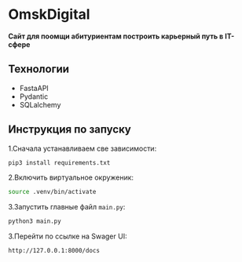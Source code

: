 # OmskDigital
**Сайт для поомщи абитуриентам построить карьерный путь в IT-сфере**

## Технологии
- FastaAPI
- Pydantic
- SQLalchemy

## Инструкция по запуску
1.Сначала устанавливаем све зависимости:
```bash
pip3 install requirements.txt
```

2.Включить виртуальное окруженик:
```bash
source .venv/bin/activate
```

3.Запустить главные файл `main.py`:
```bash
python3 main.py 
```

3.Перейти по ссылке на Swager UI:
```bash
http://127.0.0.1:8000/docs
```